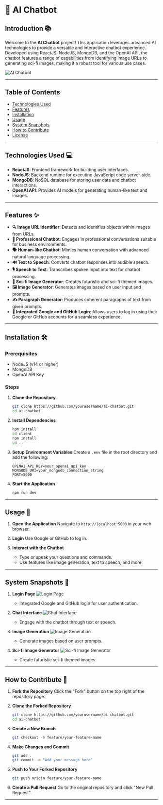 # 🤖 AI Chatbot

## Introduction 📚

Welcome to the **AI Chatbot** project! This application leverages advanced AI technologies to provide a versatile and interactive chatbot experience. Developed using ReactJS, NodeJS, MongoDB, and the OpenAI API, the chatbot features a range of capabilities from identifying image URLs to generating sci-fi images, making it a robust tool for various use cases.

![AI Chatbot](images/banner.png)

---

## Table of Contents

- [Technologies Used](#technologies-used)
- [Features](#features)
- [Installation](#installation)
- [Usage](#usage)
- [System Snapshots](#system-snapshots)
- [How to Contribute](#how-to-contribute)
- [License](#license)

---

## Technologies Used 💻

- **ReactJS**: Frontend framework for building user interfaces.
- **NodeJS**: Backend runtime for executing JavaScript code server-side.
- **MongoDB**: NoSQL database for storing user data and chatbot interactions.
- **OpenAI API**: Provides AI models for generating human-like text and images.

---

## Features ✨

- **🔍 Image URL Identifier**: Detects and identifies objects within images from URLs.
- **💼 Professional Chatbot**: Engages in professional conversations suitable for business environments.
- **🗣️ Human-like Chatbot**: Mimics human conversation with advanced natural language processing.
- **🔊 Text to Speech**: Converts chatbot responses into audible speech.
- **🎙️ Speech to Text**: Transcribes spoken input into text for chatbot processing.
- **🌌 Sci-fi Image Generator**: Creates futuristic and sci-fi themed images.
- **🖼️ Image Generator**: Generates images based on user input and prompts.
- **✍️ Paragraph Generator**: Produces coherent paragraphs of text from given prompts.
- **🔐 Integrated Google and GitHub Login**: Allows users to log in using their Google or GitHub accounts for a seamless experience.

---

## Installation 🛠️

### Prerequisites

- NodeJS (v14 or higher)
- MongoDB
- OpenAI API Key

### Steps

1. **Clone the Repository**
   ```bash
   git clone https://github.com/yourusername/ai-chatbot.git
   cd ai-chatbot
   ```

2. **Install Dependencies**
   ```bash
   npm install
   cd client
   npm install
   cd ..
   ```

3. **Setup Environment Variables**
   Create a `.env` file in the root directory and add the following:
   ```env
   OPENAI_API_KEY=your_openai_api_key
   MONGODB_URI=your_mongodb_connection_string
   PORT=5000
   ```

4. **Start the Application**
   ```bash
   npm run dev
   ```

---

## Usage 🚀

1. **Open the Application**
   Navigate to `http://localhost:5000` in your web browser.

2. **Login**
   Use Google or GitHub to log in.

3. **Interact with the Chatbot**
   - Type or speak your questions and commands.
   - Use features like image generation, text to speech, and more.

---

## System Snapshots 📸

1. **Login Page**
   ![Login Page](images/login_page.png)
   - Integrated Google and GitHub login for user authentication.

2. **Chat Interface**
   ![Chat Interface](images/chat_interface.png)
   - Engage with the chatbot through text or speech.

3. **Image Generation**
   ![Image Generation](images/image_generation.png)
   - Generate images based on user prompts.

4. **Sci-fi Image Generator**
   ![Sci-fi Image Generator](images/sci_fi_image_generator.png)
   - Create futuristic sci-fi themed images.

---

## How to Contribute 🤝

1. **Fork the Repository**
   Click the "Fork" button on the top right of the repository page.

2. **Clone the Forked Repository**
   ```bash
   git clone https://github.com/yourusername/ai-chatbot.git
   cd ai-chatbot
   ```

3. **Create a New Branch**
   ```bash
   git checkout -b feature/your-feature-name
   ```

4. **Make Changes and Commit**
   ```bash
   git add .
   git commit -m "Add your message here"
   ```

5. **Push to Your Forked Repository**
   ```bash
   git push origin feature/your-feature-name
   ```

6. **Create a Pull Request**
   Go to the original repository and click "New Pull Request".

---
